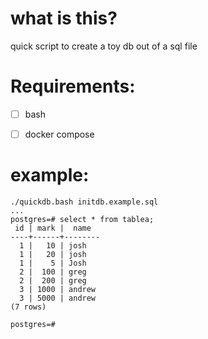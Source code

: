 # what is this?

quick script to create a toy db out of a sql file

# Requirements:

- [ ] bash
- [ ] docker compose


# example:
```
./quickdb.bash initdb.example.sql
...
postgres=# select * from tablea;
 id | mark |  name
----+------+--------
  1 |   10 | josh
  1 |   20 | josh
  1 |    5 | Josh
  2 |  100 | greg
  2 |  200 | greg
  3 | 1000 | andrew
  3 | 5000 | andrew
(7 rows)

postgres=#
```
